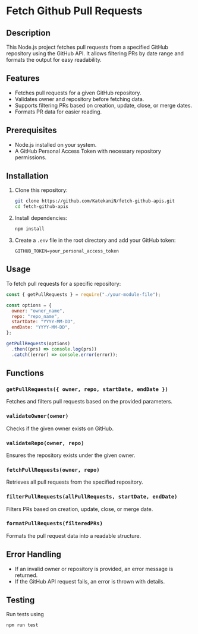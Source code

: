 # Fetch Github Pull Requests

## Description
This Node.js project fetches pull requests from a specified GitHub repository using the GitHub API. It allows filtering PRs by date range and formats the output for easy readability.

## Features
- Fetches pull requests for a given GitHub repository.
- Validates owner and repository before fetching data.
- Supports filtering PRs based on creation, update, close, or merge dates.
- Formats PR data for easier reading.

## Prerequisites
- Node.js installed on your system.
- A GitHub Personal Access Token with necessary repository permissions.

## Installation
1. Clone this repository:
   ```sh
   git clone https://github.com/KatekaniN/fetch-github-apis.git
   cd fetch-github-apis
   ```
2. Install dependencies:
   ```sh
   npm install
   ```
3. Create a `.env` file in the root directory and add your GitHub token:
   ```
   GITHUB_TOKEN=your_personal_access_token
   ```

## Usage
To fetch pull requests for a specific repository:
```javascript
const { getPullRequests } = require("./your-module-file");

const options = {
  owner: "owner_name",
  repo: "repo_name",
  startDate: "YYYY-MM-DD",
  endDate: "YYYY-MM-DD",
};

getPullRequests(options)
  .then((prs) => console.log(prs))
  .catch((error) => console.error(error));
```

## Functions
### `getPullRequests({ owner, repo, startDate, endDate })`
Fetches and filters pull requests based on the provided parameters.

### `validateOwner(owner)`
Checks if the given owner exists on GitHub.

### `validateRepo(owner, repo)`
Ensures the repository exists under the given owner.

### `fetchPullRequests(owner, repo)`
Retrieves all pull requests from the specified repository.

### `filterPullRequests(allPullRequests, startDate, endDate)`
Filters PRs based on creation, update, close, or merge date.

### `formatPullRequests(filteredPRs)`
Formats the pull request data into a readable structure.

## Error Handling
- If an invalid owner or repository is provided, an error message is returned.
- If the GitHub API request fails, an error is thrown with details.

## Testing

Run tests using 
```
npm run test
```